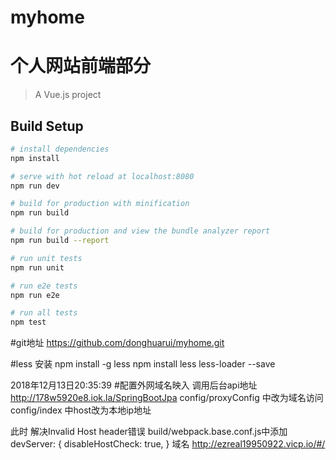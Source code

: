 # myhome
个人网站前端部分
=======
> A Vue.js project

## Build Setup

``` bash
# install dependencies
npm install

# serve with hot reload at localhost:8080
npm run dev

# build for production with minification
npm run build

# build for production and view the bundle analyzer report
npm run build --report

# run unit tests
npm run unit

# run e2e tests
npm run e2e

# run all tests
npm test
```
#git地址
https://github.com/donghuarui/myhome.git


#less 安装
npm install -g less
npm install less less-loader --save

2018年12月13日20:35:39
#配置外网域名映入
调用后台api地址  http://178w5920e8.iok.la/SpringBootJpa
config/proxyConfig 中改为域名访问
config/index  中host改为本地ip地址

此时
解决Invalid Host header错误
build/webpack.base.conf.js中添加  
  devServer: {
       disableHostCheck: true,
     }
域名 http://ezreal19950922.vicp.io/#/
